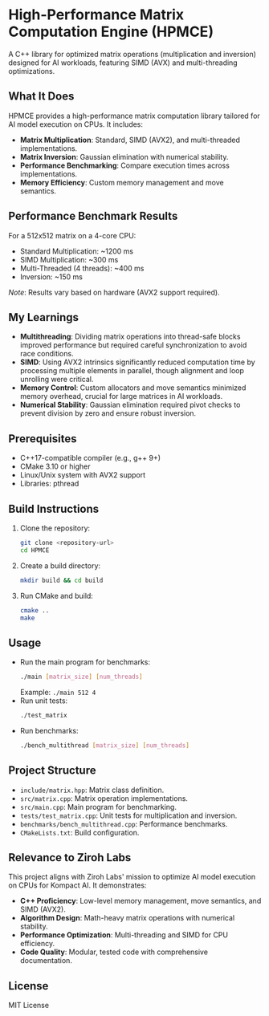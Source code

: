 # High-Performance Matrix Computation Engine (HPMCE)

A C++ library for optimized matrix operations (multiplication and inversion) designed for AI workloads, featuring SIMD (AVX) and multi-threading optimizations.

## What It Does
HPMCE provides a high-performance matrix computation library tailored for AI model execution on CPUs. It includes:
- **Matrix Multiplication**: Standard, SIMD (AVX2), and multi-threaded implementations.
- **Matrix Inversion**: Gaussian elimination with numerical stability.
- **Performance Benchmarking**: Compare execution times across implementations.
- **Memory Efficiency**: Custom memory management and move semantics.

## Performance Benchmark Results
For a 512x512 matrix on a 4-core CPU:
- Standard Multiplication: ~1200 ms
- SIMD Multiplication: ~300 ms
- Multi-Threaded (4 threads): ~400 ms
- Inversion: ~150 ms

*Note*: Results vary based on hardware (AVX2 support required).

## My Learnings
- **Multithreading**: Dividing matrix operations into thread-safe blocks improved performance but required careful synchronization to avoid race conditions.
- **SIMD**: Using AVX2 intrinsics significantly reduced computation time by processing multiple elements in parallel, though alignment and loop unrolling were critical.
- **Memory Control**: Custom allocators and move semantics minimized memory overhead, crucial for large matrices in AI workloads.
- **Numerical Stability**: Gaussian elimination required pivot checks to prevent division by zero and ensure robust inversion.

## Prerequisites
- C++17-compatible compiler (e.g., g++ 9+)
- CMake 3.10 or higher
- Linux/Unix system with AVX2 support
- Libraries: pthread

## Build Instructions
1. Clone the repository:
   ```bash
   git clone <repository-url>
   cd HPMCE
   ```
2. Create a build directory:
   ```bash
   mkdir build && cd build
   ```
3. Run CMake and build:
   ```bash
   cmake ..
   make
   ```

## Usage
- Run the main program for benchmarks:
  ```bash
  ./main [matrix_size] [num_threads]
  ```
  Example: `./main 512 4`
- Run unit tests:
  ```bash
  ./test_matrix
  ```
- Run benchmarks:
  ```bash
  ./bench_multithread [matrix_size] [num_threads]
  ```

## Project Structure
- `include/matrix.hpp`: Matrix class definition.
- `src/matrix.cpp`: Matrix operation implementations.
- `src/main.cpp`: Main program for benchmarking.
- `tests/test_matrix.cpp`: Unit tests for multiplication and inversion.
- `benchmarks/bench_multithread.cpp`: Performance benchmarks.
- `CMakeLists.txt`: Build configuration.

## Relevance to Ziroh Labs
This project aligns with Ziroh Labs' mission to optimize AI model execution on CPUs for Kompact AI. It demonstrates:
- **C++ Proficiency**: Low-level memory management, move semantics, and SIMD (AVX2).
- **Algorithm Design**: Math-heavy matrix operations with numerical stability.
- **Performance Optimization**: Multi-threading and SIMD for CPU efficiency.
- **Code Quality**: Modular, tested code with comprehensive documentation.

## License
MIT License